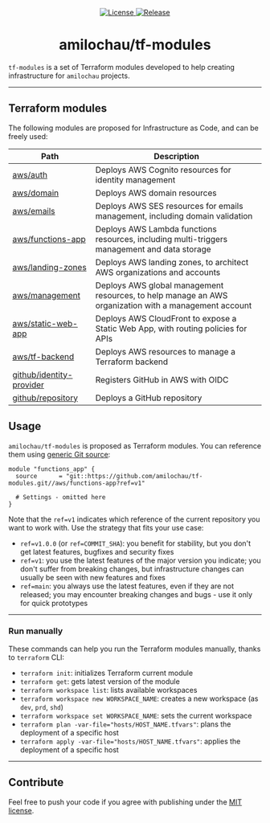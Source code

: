 <p align="center">
  <a href="https://github.com/amilochau/tf-modules/blob/main/LICENSE">
    <img src="https://img.shields.io/github/license/amilochau/tf-modules" alt="License">
  </a>
  <a href="https://github.com/amilochau/tf-modules/releases">
    <img src="https://img.shields.io/github/v/release/amilochau/tf-modules" alt="Release">
  </a>
</p>
<h1 align="center">
  amilochau/tf-modules
</h1>

`tf-modules` is a set of Terraform modules developed to help creating infrastructure for `amilochau` projects.

---

## Terraform modules

The following modules are proposed for Infrastructure as Code, and can be freely used:

| Path | Description |
| ---- | ----------- |
| [aws/auth](./aws/auth) | Deploys AWS Cognito resources for identity management |
| [aws/domain](./aws/domain) | Deploys AWS domain resources |
| [aws/emails](./aws/emails) | Deploys AWS SES resources for emails management, including domain validation |
| [aws/functions-app](./aws/functions-app) | Deploys AWS Lambda functions resources, including multi-triggers management and data storage |
| [aws/landing-zones](./aws/landing-zones) | Deploys AWS landing zones, to architect AWS organizations and accounts |
| [aws/management](./aws/management) | Deploys AWS global management resources, to help manage an AWS organization with a management account |
| [aws/static-web-app](./aws/static-web-app) | Deploys AWS CloudFront to expose a Static Web App, with routing policies for APIs |
| [aws/tf-backend](./aws/tf-backend) | Deploys AWS resources to manage a Terraform backend |
| [github/identity-provider](./github/identity-provider) | Registers GitHub in AWS with OIDC |
| [github/repository](./github/repository) | Deploys a GitHub repository |

## Usage

`amilochau/tf-modules` is proposed as Terraform modules. You can reference them using [generic Git source](https://developer.hashicorp.com/terraform/language/modules/sources#generic-git-repository):

```hcl
module "functions_app" {
  source      = "git::https://github.com/amilochau/tf-modules.git//aws/functions-app?ref=v1"

  # Settings - omitted here
}
```

Note that the `ref=v1` indicates which reference of the current repository you want to work with. Use the strategy that fits your use case:
- `ref=v1.0.0` (or `ref=COMMIT_SHA`): you benefit for stability, but you don't get latest features, bugfixes and security fixes
- `ref=v1`: you use the latest features of the major version you indicate; you don't suffer from breaking changes, but infrastructure changes can usually be seen with new features and fixes
- `ref=main`: you always use the latest features, even if they are not released; you may encounter breaking changes and bugs - use it only for quick prototypes

---

### Run manually

These commands can help you run the Terraform modules manually, thanks to `terraform` CLI:

- `terraform init`: initializes Terraform current module
- `terraform get`: gets latest version of the module
- `terraform workspace list`: lists available workspaces
- `terraform workspace new WORKSPACE_NAME`: creates a new workspace (as `dev`, `prd`, `shd`)
- `terraform workspace set WORKSPACE_NAME`: sets the current workspace
- `terraform plan -var-file="hosts/HOST_NAME.tfvars"`: plans the deployment of a specific host
- `terraform apply -var-file="hosts/HOST_NAME.tfvars"`: applies the deployment of a specific host

--- 

## Contribute

Feel free to push your code if you agree with publishing under the [MIT license](./LICENSE).

